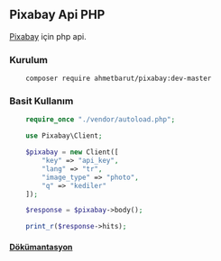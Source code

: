 ## Pixabay Api PHP 
[Pixabay](pixabay.com) için php api.

### Kurulum
```bas
    composer require ahmetbarut/pixabay:dev-master
```


### Basit Kullanım
```php
    require_once "./vendor/autoload.php";

    use Pixabay\Client;

    $pixabay = new Client([
        "key" => "api_key",
        "lang" => "tr",
        "image_type" => "photo",
        "q" => "kediler"
    ]);

    $response = $pixabay->body();

    print_r($response->hits);
```

#### [Dökümantasyon](https://github.com/ahmetbarut/pixabay-api-php/wiki)
